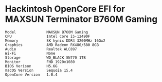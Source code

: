 # Hackintosh OpenCore EFI for MAXSUN Terminator B760M Gaming
```
Model              MAXSUN B760M Gaming
CPU                Intel Core i5-12490F
Memory             SK hynix DDR4 3200MHz 16Gx2
Graphics           AMD Radeon RX480/580 8GB
Audio              Realtek ALC897
Wi-Fi              None
Storage            WD_BLACK SN770 1TB
Monitor            FHD 1920x1080
BIOS Verison       H5.6G
macOS Version      Sequoia 15.4
OpenCore Version   1.0.4
```
